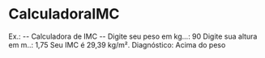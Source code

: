 # CalculadoraIMC
Ex.:  -- Calculadora de IMC --  Digite seu peso em kg...: 90 Digite sua altura em m..: 1,75  Seu IMC é 29,39 kg/m². Diagnóstico: Acima do peso
